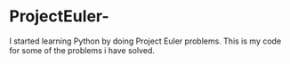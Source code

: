 # ProjectEuler-

I started learning Python by doing Project Euler problems. This is my code for some of the problems i have solved.
